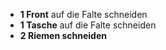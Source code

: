 *   **1 Front** auf die Falte schneiden
*   **1 Tasche** auf die Falte schneiden
*   **2 Riemen schneiden**
